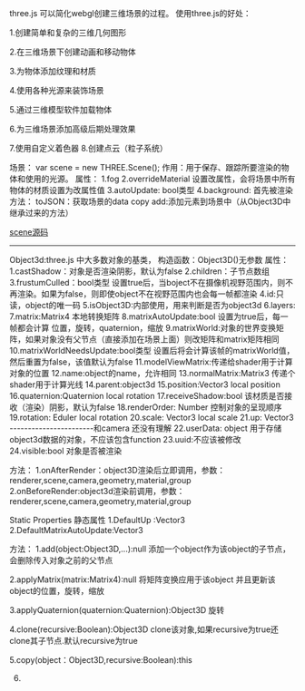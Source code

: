 three.js 可以简化webgl创建三维场景的过程。
使用three.js的好处：

1.创建简单和复杂的三维几何图形

2.在三维场景下创建动画和移动物体

3.为物体添加纹理和材质

4.使用各种光源来装饰场景

5.通过三维模型软件加载物体

6.为三维场景添加高级后期处理效果

7.使用自定义着色器
8.创建点云（粒子系统）


场景：
var scene = new THREE.Scene();
作用：用于保存、跟踪所要渲染的物体和使用的光源。
属性：
1.fog
2.overrideMaterial 设置改属性，会将场景中所有物体的材质设置为改属性值
3.autoUpdate: bool类型 
4.background: 首先被渲染
方法：
toJSON：获取场景的data
copy
add:添加元素到场景中（从Object3D中继承过来的方法）

[scene源码](https://github.com/mrdoob/three.js/blob/master/src/scenes/Scene.js "Markdown")

---------------------------------------------------------------------------------------
Object3d:three.js 中大多数对象的基类，
构造函数：Object3D()无参数
属性：
1.castShadow：对象是否渲染阴影，默认为false
2.children：子节点数组
3.frustumCulled：bool类型  设置true后，当boject不在摄像机视野范围内，则不再渲染。如果为false，则即使object不在视野范围内也会每一帧都渲染
4.id:只读，object的唯一码
5.isObject3D:内部使用，用来判断是否为object3d
6.layers:
7.matrix:Matrix4  本地转换矩阵
8.matrixAutoUpdate:bool  设置为true后，每一帧都会计算  位置，旋转，quaternion，缩放
9.matrixWorld:对象的世界变换矩阵，如果对象没有父节点（直接添加在场景上面）则改矩阵和matrix矩阵相同
10.matrixWorldNeedsUpdate:bool类型  设置后将会计算该帧的matrixWorld值，然后重置为false，该值默认为false
11.modelViewMatrix:传递给shader用于计算对象的位置
12.name:object的name，允许相同
13.normalMatrix:Matrix3 传递个shader用于计算光线
14.parent:object3d
15.position:Vector3   local position
16.quaternion:Quaternion   local rotation
17.receiveShadow:bool  该材质是否接收（渲染）阴影，默认为false
18.renderOrder: Number   控制对象的呈现顺序
19.rotation: Eduler   local rotation
20.scale: Vector3   local scale
21.up: Vector3  -----------------------和camera 还没有理解
22.userData: object   用于存储object3d数据的对象，不应该包含function
23.uuid:不应该被修改
24.visible:bool  对象是否被渲染

方法：
1.onAfterRender：object3D渲染后立即调用，参数：renderer,scene,camera,geometry,material,group
2.onBeforeRender:object3d渲染前调用，参数：renderer,scene,camera,geometry,material,group

Static Properties 静态属性
1.DefaultUp :Vector3
2.DefaultMatrixAutoUpdate:Vector3

方法：
1.add(object:Object3D,...):null
添加一个object作为该object的子节点，会删除传入对象之前的父节点

2.applyMatrix(matrix:Matrix4):null
将矩阵变换应用于该object 并且更新该object的位置，旋转，缩放

3.applyQuaternion(quaternion:Quaternion):Object3D
旋转

4.clone(recursive:Boolean):Object3D
clone该对象,如果recursive为true还clone其子节点.默认recursive为true

5.copy(object：Object3D,recursive:Boolean):this


6.






